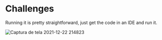# Challenges

Running it is pretty straightforward, just get the code in an IDE and run it.


![Captura de tela 2021-12-22 214823](https://user-images.githubusercontent.com/89592159/147171114-5ba8d4ca-536c-409e-9b18-6f448037db61.jpg)
